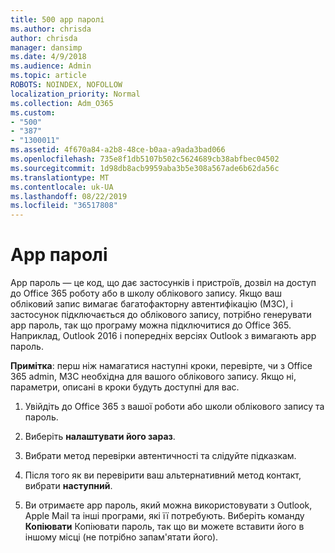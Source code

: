 ```yaml
---
title: 500 app паролі
ms.author: chrisda
author: chrisda
manager: dansimp
ms.date: 4/9/2018
ms.audience: Admin
ms.topic: article
ROBOTS: NOINDEX, NOFOLLOW
localization_priority: Normal
ms.collection: Adm_O365
ms.custom:
- "500"
- "387"
- "1300011"
ms.assetid: 4f670a84-a2b8-48ce-b0aa-a9ada3bad066
ms.openlocfilehash: 735e8f1db5107b502c5624689cb38abfbec04502
ms.sourcegitcommit: 1d98db8acb9959aba3b5e308a567ade6b62da56c
ms.translationtype: MT
ms.contentlocale: uk-UA
ms.lasthandoff: 08/22/2019
ms.locfileid: "36517808"
---
```

# <a name="app-passwords"></a>App паролі

App пароль — це код, що дає застосунків і пристроїв, дозвіл на доступ до Office 365 роботу або в школу облікового запису. Якщо ваш обліковий запис вимагає багатофакторну автентифікацію (МЗС), і застосунок підключається до облікового запису, потрібно генерувати app пароль, так що програму можна підключитися до Office 365. Наприклад, Outlook 2016 і попередніх версіях Outlook з вимагають app пароль.

 **Примітка**: перш ніж намагатися наступні кроки, перевірте, чи з Office 365 admin, МЗС необхідна для вашого облікового запису. Якщо ні, параметри, описані в кроки будуть доступні для вас.

1. Увійдіть до Office 365 з вашої роботи або школи облікового запису та пароль.

2. Виберіть **налаштувати його зараз**.

3. Вибрати метод перевірки автентичності та слідуйте підказкам.

4. Після того як ви перевірити ваш альтернативний метод контакт, вибрати **наступний**.

5. Ви отримаєте app пароль, який можна використовувати з Outlook, Apple Mail та інші програми, які її потребують. Виберіть команду **Копіювати** Копіювати пароль, так що ви можете вставити його в іншому місці (не потрібно запам'ятати його).
